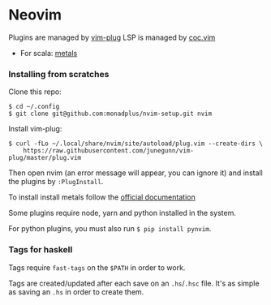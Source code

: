 # Neovim

Plugins are managed by [vim-plug](https://github.com/junegunn/vim-plug)
LSP is managed by [coc.vim](https://github.com/neoclide/coc.nvim)
- For scala: [metals](https://scalameta.org/metals/docs/editors/vim.html)

### Installing from scratches

Clone this repo:

```
$ cd ~/.config
$ git clone git@github.com:monadplus/nvim-setup.git nvim
```

Install vim-plug:

```
$ curl -fLo ~/.local/share/nvim/site/autoload/plug.vim --create-dirs \
    https://raw.githubusercontent.com/junegunn/vim-plug/master/plug.vim
```

Then open nvim (an error message will appear, you can ignore it) and install
the plugins by `:PlugInstall`.

To install install metals follow the [official documentation](https://scalameta.org/metals/docs/editors/vim.html)

Some plugins require node, yarn and python installed in the system.

For python plugins, you must also run `$ pip install pynvim`.

### Tags for haskell

Tags require `fast-tags` on the `$PATH` in order to work.

Tags are created/updated after each save on an `.hs`/`.hsc` file.
It's as simple as saving an `.hs` in order to create them.
